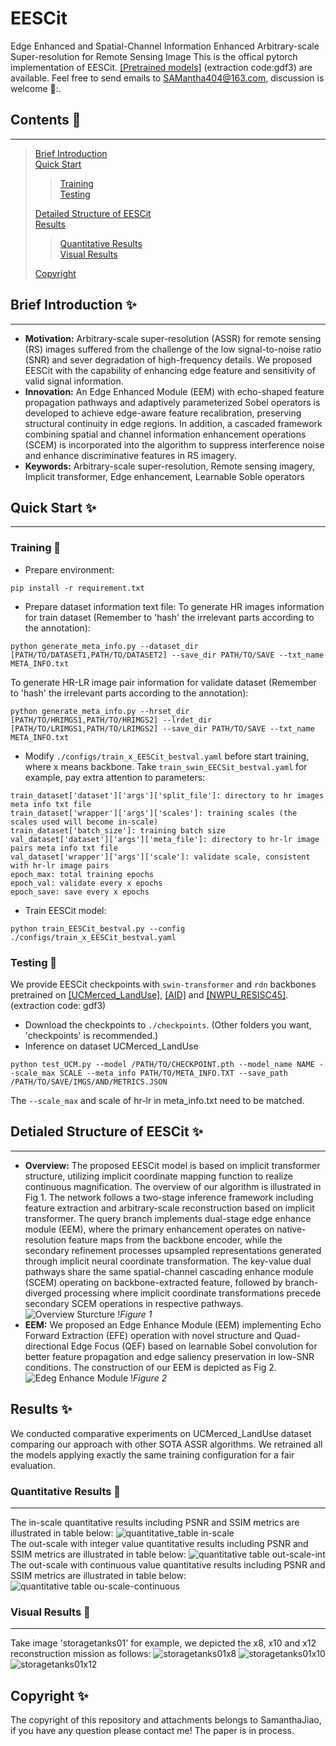 # EESCit
Edge Enhanced and Spatial-Channel Information Enhanced Arbitrary-scale Super-resolution for Remote Sensing Image
This is the offical pytorch implementation of EESCit. [[Pretrained models]](https://pan.baidu.com/s/1QXDVf1FX790EjhlTGBUARg) (extraction code:gdf3) are available. Feel free to send emails to SAMantha404@163.com, discussion is welcome 🙌:.  
## Contents 📖 ##  
***
>[Brief Introduction](#section1)  
>[Quick Start](#section2)  
>
>>[Training](#section21)  
>>[Testing](#section22)  
>>
>[Detailed Structure of EESCit](#section3)  
>[Results](#section4)  
>>[Quantitative Results](#section41)  
>>[Visual Results](#section42)
>>
>[Copyright](#section5)
<a id='section1'></a>
## Brief Introduction ✨ ##
***
* **Motivation:** Arbitrary-scale super-resolution (ASSR) for remote sensing (RS) images suffered from the challenge of the low signal-to-noise ratio (SNR) and sever degradation of high-frequency details. We proposed EESCit with the capability of enhancing edge feature and sensitivity of valid signal information.
* **Innovation:** An Edge Enhanced Module (EEM) with echo-shaped feature propagation pathways and adaptively parameterized Sobel operators is developed to achieve edge-aware feature recalibration, preserving structural continuity in edge regions. In addition, a cascaded framework combining spatial and channel information enhancement operations (SCEM) is incorporated into the algorithm to suppress interference noise and enhance discriminative features in RS imagery.
* **Keywords:** Arbitrary-scale super-resolution, Remote sensing imagery, Implicit transformer, Edge enhancement, Learnable Soble operators
<a id='section2'></a>
## Quick Start ✨ ##  
***
<a id='section21'></a>
### Training 💪 ###  
* Prepare environment:  
```
pip install -r requirement.txt
```  
* Prepare dataset information text file:
To generate HR images information for train dataset (Remember to 'hash' the irrelevant parts according to the annotation):  
```
python generate_meta_info.py --dataset_dir [PATH/TO/DATASET1,PATH/TO/DATASET2] --save_dir PATH/TO/SAVE --txt_name META_INFO.txt
```
To generate HR-LR image pair information for validate dataset (Remember to 'hash' the irrelevant parts according to the annotation):  
```
python generate_meta_info.py --hrset_dir [PATH/TO/HRIMGS1,PATH/TO/HRIMGS2] --lrdet_dir [PATH/TO/LRIMGS1,PATH/TO/LRIMGS2] --save_dir PATH/TO/SAVE --txt_name META_INFO.txt
```
* Modify `./configs/train_x_EESCit_bestval.yaml` before start training, where x means backbone. Take `train_swin_EECSit_bestval.yaml` for example, pay extra attention to parameters:
```
train_dataset['dataset']['args']['split_file']: directory to hr images meta info txt file
train_dataset['wrapper']['args']['scales']: training scales (the scales used will become in-scale)
train_dataset['batch_size']: training batch size
val_dataset['dataset']['args']['meta_file']: directory to hr-lr image pairs meta info txt file
val_dataset['wrapper']['args']['scale']: validate scale, consistent with hr-lr image pairs
epoch_max: total training epochs
epoch_val: validate every x epochs
epoch_save: save every x epochs
```
* Train EESCit model:  
```
python train_EESCit_bestval.py --config ./configs/train_x_EESCit_bestval.yaml
```  
<a id='section22'></a>
### Testing 💪 ###  
We provide EESCit checkpoints with `swin-transformer` and `rdn` backbones pretrained on [[UCMerced_LandUse]](https://pan.baidu.com/s/1QXDVf1FX790EjhlTGBUARg), [[AID]](https://pan.baidu.com/s/1QXDVf1FX790EjhlTGBUARg) and [[NWPU_RESISC45]](https://pan.baidu.com/s/1QXDVf1FX790EjhlTGBUARg). (extraction code: gdf3)  
* Download the checkpoints to `./checkpoints`. (Other folders you want, 'checkpoints' is recommended.)
* Inference on dataset UCMerced_LandUse
```
python test_UCM.py --model /PATH/TO/CHECKPOINT.pth --model_name NAME --scale_max SCALE --meta_info PATH/TO/META_INFO.TXT --save_path /PATH/TO/SAVE/IMGS/AND/METRICS.JSON
```
The `--scale_max` and scale of hr-lr in meta_info.txt need to be matched.
<a id='section3'></a>
## Detialed Structure of EESCit ✨ ##
***
* **Overview:** The proposed EESCit model is based on implicit transformer structure, utilizing implicit coordinate mapping function to realize continuous magnification. The overview of our algorithm is illustrated in Fig 1. The network follows a two-stage inference framework including feature extraction and arbitrary-scale reconstruction based on implicit transformer. The query branch implements dual-stage edge enhance module (EEM), where the primary enhancement operates on native-resolution feature maps from the backbone encoder, while the secondary refinement processes upsampled representations generated through implicit neural coordinate transformation. The key-value dual pathways share the same spatial-channel cascading enhance module (SCEM) operating on backbone-extracted feature, followed by branch-diverged processing where implicit coordinate transformations precede secondary SCEM operations in respective pathways.
![Overview Sturcture](https://github.com/SamJ404/EESCit_master/blob/main/illustration/EESCit.jpg)
!*Figure 1*
* **EEM:** We proposed an Edge Enhance Module (EEM) implementing Echo Forward Extraction (EFE) operation with novel structure and Quad-directional Edge Focus (QEF) based on learnable Sobel convolution for better feature propagation and edge saliency preservation in low-SNR conditions. The construction of our EEM is depicted as Fig 2.
![Edeg Enhance Module](https://github.com/SamJ404/EESCit_master/blob/main/illustration/EEM.jpg)
!*Figure 2*
<a id='section4'></a>
## Results ✨ ##  
We conducted comparative experiments on UCMerced_LandUse dataset comparing our approach with other SOTA ASSR algorithms. We retrained all the models applying exactly the same training configuration for a fair evaluation.  
<a id='section41'></a>
### Quantitative Results 👀 ###  
***
The in-scale quantitative results including PSNR and SSIM metrics are illustrated in table below:
![quantitative_table in-scale](https://github.com/SamJ404/EESCit_master/blob/main/illustration/in_scale.png)  
The out-scale with integer value quantitative results including PSNR and SSIM metrics are illustrated in table below:
![quantitative table out-scale-int](https://github.com/SamJ404/EESCit_master/blob/main/illustration/out_scale_int.png)
The out-scale with continuous value quantitative results including PSNR and SSIM metrics are illustrated in table below:
![quantitative table ou-scale-continuous](https://github.com/SamJ404/EESCit_master/blob/main/illustration/out_scale_continuous.png)
<a id='section42'></a>
### Visual Results 👀 ###  
***
Take image 'storagetanks01' for example, we depicted the x8, x10 and x12 reconstruction mission as follows:
![storagetanks01x8](https://github.com/SamJ404/EESCit_master/blob/main/illustration/storagetanks01x8.jpg)
![storagetanks01x10](https://github.com/SamJ404/EESCit_master/blob/main/illustration/storagetanks01x10.jpg)
![storagetanks01x12](https://github.com/SamJ404/EESCit_master/blob/main/illustration/storagetanks01x12.jpg)
<a id='section5'></a>
## Copyright ✨ ##
The copyright of this repository and attachments belongs to SamanthaJiao, if you have any question please contact me! The paper is in process.
